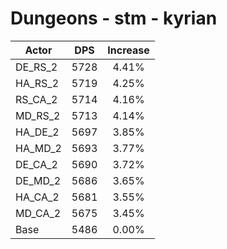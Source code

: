 # Dungeons - stm - kyrian
| Actor | DPS | Increase |
|---|:---:|:---:|
|DE_RS_2|5728|4.41%|
|HA_RS_2|5719|4.25%|
|RS_CA_2|5714|4.16%|
|MD_RS_2|5713|4.14%|
|HA_DE_2|5697|3.85%|
|HA_MD_2|5693|3.77%|
|DE_CA_2|5690|3.72%|
|DE_MD_2|5686|3.65%|
|HA_CA_2|5681|3.55%|
|MD_CA_2|5675|3.45%|
|Base|5486|0.00%|
